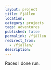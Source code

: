 ```yaml
---
layout: project
title: Fjällen
location: 
category: projects
tags: adventures
published: false
permalink: /fjällen
redirect_from:
  - /fjallen/
description: 
---
```

            
Races I done run.